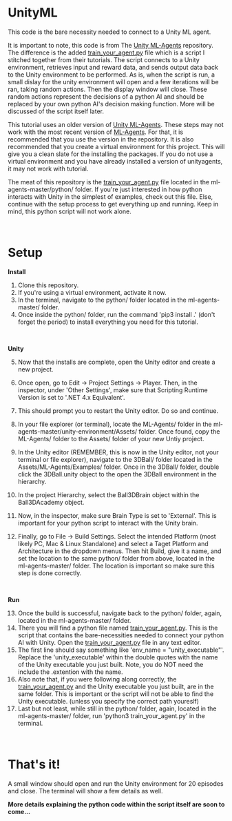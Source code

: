 # UnityML

This code is the bare necessity needed to connect to a Unity ML agent.

It is important to note, this code is from The <a href="https://github.com/Unity-Technologies/ml-agents">Unity ML-Agents</a> repository. The difference is the added <a href="ml-agents-master/python/train_your_agent.py">train_your_agent.py</a> file which is a script I stitched together from their tutorials. The script connects to a Unity environment, retrieves input and reward data, and sends output data back to the Unity environment to be performed. As is, when the script is run, a small dislay for the unity environment will open and a few iterations will be ran, taking random actions. Then the display window will close. These random actions represent the decisions of a python AI and should be replaced by your own python AI's decision making function. More will be discussed of the script itself later.

This tutorial uses an older version of <a href="https://github.com/Unity-Technologies/ml-agents">Unity ML-Agents</a>. These steps may not work with the most recent version of <a href="https://github.com/Unity-Technologies/ml-agents">ML-Agents</a>. For that, it is recommended that you use the version in the repository. It is also recommended that you create a virtual environment for this project. This will give you a clean slate for the installing the packages. If you do not use a virtual environment and you have already installed a version of unityagents, it may not work with tutorial.

The meat of this repository is the <a href="ml-agents-master/python/train_your_agent.py">train_your_agent.py</a> file located in the ml-agents-master/python/ folder. If you're just interested in how python interacts with Unity in the simplest of examples, check out this file. Else, continue with the setup process to get everything up and running. Keep in mind, this python script will not work alone.

<br/>

# Setup

<b>Install</b>

1. Clone this repository.
2. If you're using a virtual environment, activate it now.
3. In the terminal, navigate to the python/ folder located in the ml-agents-master/ folder.
4. Once inside the python/ folder, run the command 'pip3 install .' (don't forget the period) to install everything you need for this tutorial.

<br/>

<b>Unity</b>

5. Now that the installs are complete, open the Unity editor and create a new project.
6. Once open, go to Edit -> Project Settings -> Player. Then, in the inspector, under 'Other Settings', make sure that Scripting Runtime Version is set to '.NET 4.x Equivalent'.
7. This should prompt you to restart the Unity editor. Do so and continue.
8. In your file explorer (or terminal), locate the ML-Agents/ folder in the ml-agents-master/unity-environment/Assets/ folder. Once found, copy the ML-Agents/ folder to the Assets/ folder of your new Untiy project.
9. In the Unity editor (REMEMBER, this is now in the Unity editor, not your terminal or file explorer), navigate to the 3DBall/ folder located in the Assets/ML-Agents/Examples/ folder. Once in the 3DBall/ folder, double click the 3DBall.unity object to the open the 3DBall environment in the hierarchy.

10. In the project Hierarchy, select the Ball3DBrain object within the Ball3DAcademy object.
11. Now, in the inspector, make sure Brain Type is set to 'External'. This is important for your python script to interact with the Unity brain.
12. Finally, go to File -> Build Settings. Select the intended Platform (most likely PC, Mac & Linux Standalone) and select a Taget Platform and Architecture in the dropdown menus. Then hit Build, give it a name, and set the location to the same python/ folder from above, located in the ml-agents-master/ folder. The location is important so make sure this step is done correctly.

<br/>

<b>Run</b>

13. Once the build is successful, navigate back to the python/ folder, again, located in the ml-agents-master/ folder.
14. There you will find a python file named <a href="ml-agents-master/python/train_your_agent.py">train_your_agent.py</a>. This is the script that contains the bare-necessities needed to connect your python AI with Unity. Open the <a href="ml-agents-master/python/train_your_agent.py">train_your_agent.py</a> file in any text editor.
15. The first line should say something like 'env_name = "unity_executable"'. Replace the 'unity_executable' within the double quotes with the name of the Unity executable you just built. Note, you do NOT need the include the .extention with the name.
16. Also note that, if you were following along correctly, the <a href="ml-agents-master/python/train_your_agent.py">train_your_agent.py</a> and the Unity executable you just built, are in the same folder. This is important or the script will not be able to find the Unity executable. (unless you specify the correct path youreslf)
17. Last but not least, while still in the python/ folder, again, located in the ml-agents-master/ folder, run 'python3 train_your_agent.py' in the terminal.

<br/>

# That's it!

A small window should open and run the Unity environment for 20 episodes and close. The terminal will show a few details as well.


<b>More details explaining the python code within the script itself are soon to come...</b>
